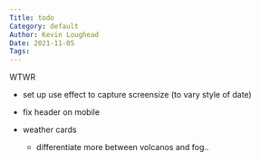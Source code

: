 ```yaml
---
Title: todo
Category: default
Author: Kevin Loughead
Date: 2021-11-05
Tags:
---
```


WTWR

- set up use effect to capture screensize (to vary style of date)
- fix header on mobile

- weather cards
  - differentiate more between volcanos and fog..
